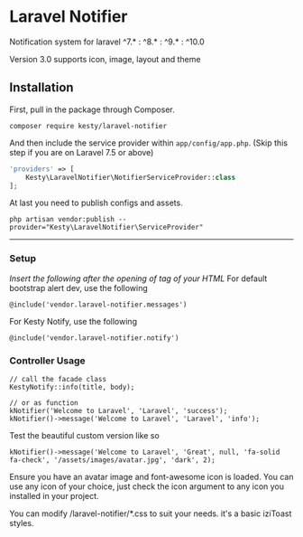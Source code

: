 
# Laravel Notifier
Notification system for laravel ^7.* : ^8.* : ^9.* : ^10.0

Version 3.0 supports icon, image, layout and theme


## Installation

First, pull in the package through Composer.

```
composer require kesty/laravel-notifier
```

And then include the service provider within `app/config/app.php`. (Skip this step if you are on Laravel 7.5 or above)

```php
'providers' => [
    Kesty\LaravelNotifier\NotifierServiceProvider::class
];
```

At last you need to publish configs and assets.
```
php artisan vendor:publish --provider="Kesty\LaravelNotifier\ServiceProvider"
```

-----

### Setup

*Insert the following after the opening of <body> tag of your HTML*
For default bootstrap alert dev, use the following
```
@include('vendor.laravel-notifier.messages')
``` 

For Kesty Notify, use the following
```
@include('vendor.laravel-notifier.notify')
``` 

### Controller Usage
```
// call the facade class
KestyNotify::info(title, body);
```
```
// or as function
kNotifier('Welcome to Laravel', 'Laravel', 'success');
kNotifier()->message('Welcome to Laravel', 'Laravel', 'info');
```

Test the beautiful custom version like so

```
kNotifier()->message('Welcome to Laravel', 'Great', null, 'fa-solid fa-check', '/assets/images/avatar.jpg', 'dark', 2);
```
Ensure you have an avatar image and font-awesome icon is loaded.
You can use any icon of your choice, just check the icon argument to any icon you installed in your project.

You can modify /laravel-notifier/*.css to suit your needs. it's a basic iziToast styles.

